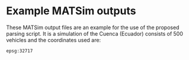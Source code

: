 # Example MATSim outputs

These MATSim output files are an example for the use of the proposed 
parsing script. It is a simulation of the Cuenca (Ecuador) 
consists of 500 vehicles and the coordinates used are: 

    epsg:32717